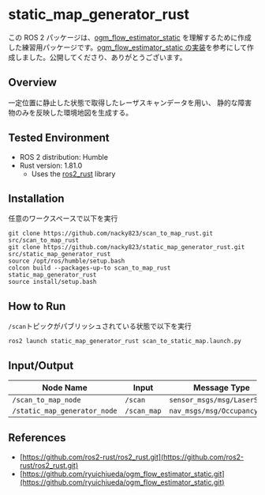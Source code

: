 # static_map_generator_rust
この ROS 2 パッケージは、[ogm_flow_estimator_static](https://github.com/ryuichiueda/ogm_flow_estimator_static.git) を理解するために作成した練習用パッケージです。[ogm_flow_estimator_static の実装](https://github.com/ryuichiueda/ogm_flow_estimator_static/tree/master/src)を参考にして作成しました。公開してくださり、ありがとうございます。

## Overview
一定位置に静止した状態で取得したレーザスキャンデータを用い、
静的な障害物のみを反映した環境地図を生成する。

## Tested Environment
+ ROS 2 distribution: Humble
+ Rust version: 1.81.0
    + Uses the [ros2_rust](https://github.com/ros2-rust/ros2_rust.git) library

## Installation
任意のワークスペースで以下を実行
```
git clone https://github.com/nacky823/scan_to_map_rust.git src/scan_to_map_rust
git clone https://github.com/nacky823/static_map_generator_rust.git src/static_map_generator_rust
source /opt/ros/humble/setup.bash
colcon build --packages-up-to scan_to_map_rust static_map_generator_rust
source install/setup.bash
```

## How to Run
`/scan`トピックがパブリッシュされている状態で以下を実行
```
ros2 launch static_map_generator_rust scan_to_static_map.launch.py
```

## Input/Output
| **Node Name**               | **Input** | **Message Type**                  | **Output** | **Message Type**                    |
|----------------------------|------------------------------|-----------------------------------|------------------------------|-------------------------------------|
| `/scan_to_map_node`         | `/scan`                      | `sensor_msgs/msg/LaserScan`       | `/scan_map`                  | `nav_msgs/msg/OccupancyGrid`        |
| `/static_map_generator_node`| `/scan_map`                  | `nav_msgs/msg/OccupancyGrid`      | `/static_map`                | `nav_msgs/msg/OccupancyGrid`        |

## References
+ [https://github.com/ros2-rust/ros2_rust.git](https://github.com/ros2-rust/ros2_rust.git)
+ [https://github.com/ryuichiueda/ogm_flow_estimator_static.git](https://github.com/ryuichiueda/ogm_flow_estimator_static.git)